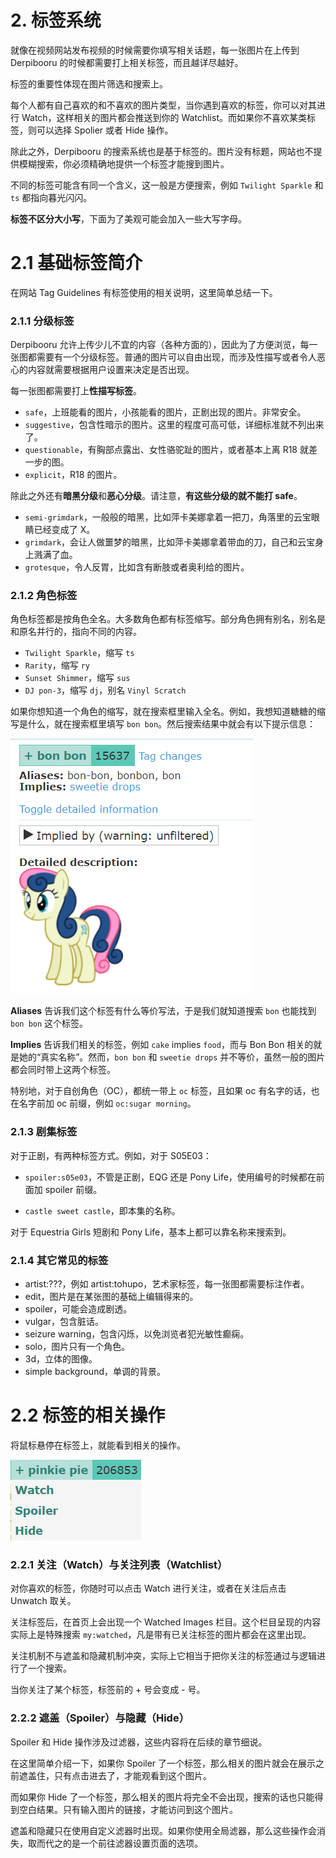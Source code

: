 # 2. 标签系统

就像在视频网站发布视频的时候需要你填写相关话题，每一张图片在上传到 Derpibooru 的时候都需要打上相关标签，而且越详尽越好。

标签的重要性体现在图片筛选和搜索上。

每个人都有自己喜欢的和不喜欢的图片类型，当你遇到喜欢的标签，你可以对其进行 Watch，这样相关的图片都会推送到你的 Watchlist。而如果你不喜欢某类标签，则可以选择 Spolier 或者 Hide 操作。

除此之外，Derpibooru 的搜索系统也是基于标签的。图片没有标题，网站也不提供模糊搜索，你必须精确地提供一个标签才能搜到图片。

不同的标签可能含有同一个含义，这一般是方便搜索，例如 `Twilight Sparkle` 和 `ts` 都指向暮光闪闪。

**标签不区分大小写**，下面为了美观可能会加入一些大写字母。



# 2.1 基础标签简介

在网站 Tag Guidelines 有标签使用的相关说明，这里简单总结一下。

### 2.1.1 分级标签

Derpibooru 允许上传少儿不宜的内容（各种方面的），因此为了方便浏览，每一张图都需要有一个分级标签。普通的图片可以自由出现，而涉及性描写或者令人恶心的内容就需要根据用户设置来决定是否出现。

每一张图都需要打上**性描写标签**。

* `safe`，上班能看的图片，小孩能看的图片，正剧出现的图片。非常安全。
* `suggestive`，包含性暗示的图片。这里的程度可高可低，详细标准就不列出来了。
* `questionable`，有胸部点露出、女性骆驼趾的图片，或者基本上离 R18 就差一步的图。
* `explicit`，R18 的图片。

除此之外还有**暗黑分级**和**恶心分级**。请注意，**有这些分级的就不能打 safe**。

* `semi-grimdark`，一般般的暗黑，比如萍卡美娜拿着一把刀，角落里的云宝眼睛已经变成了 X。
* `grimdark`，会让人做噩梦的暗黑，比如萍卡美娜拿着带血的刀，自己和云宝身上溅满了血。
* `grotesque`，令人反胃，比如含有断肢或者奥利给的图片。



### 2.1.2 角色标签

角色标签都是按角色全名。大多数角色都有标签缩写。部分角色拥有别名，别名是和原名并行的，指向不同的内容。

* `Twilight Sparkle`，缩写 `ts`
* `Rarity`，缩写 `ry`
* `Sunset Shimmer`，缩写 `sus`
* `DJ pon-3`，缩写 `dj`，别名 `Vinyl Scratch`



如果你想知道一个角色的缩写，就在搜索框里输入全名。例如，我想知道糖糖的缩写是什么，就在搜索框里填写 `bon bon`。然后搜索结果中就会有以下提示信息：

![image-20201116014644117](image/image-20201116014644117.png)

**Aliases** 告诉我们这个标签有什么等价写法，于是我们就知道搜索 `bon` 也能找到 `bon bon` 这个标签。

**Implies** 告诉我们相关的标签，例如 `cake` implies `food`，而与 Bon Bon 相关的就是她的“真实名称”。然而，`bon bon` 和 `sweetie drops` 并不等价，虽然一般的图片都会同时带上这两个标签。



特别地，对于自创角色（OC），都统一带上 `oc` 标签，且如果 oc 有名字的话，也在名字前加 oc 前缀，例如 `oc:sugar morning`。



### 2.1.3 剧集标签

对于正剧，有两种标签方式。例如，对于 S05E03：

* `spoiler:s05e03`，不管是正剧，EQG 还是 Pony Life，使用编号的时候都在前面加 spoiler 前缀。

* `castle sweet castle`，即本集的名称。

对于 Equestria Girls 短剧和 Pony Life，基本上都可以靠名称来搜索到。



### 2.1.4 其它常见的标签

* artist:???，例如 artist:tohupo，艺术家标签，每一张图都需要标注作者。
* edit，图片是在某张图的基础上编辑得来的。
* spoiler，可能会造成剧透。
* vulgar，包含脏话。
* seizure warning，包含闪烁，以免浏览者犯光敏性癫痫。
* solo，图片只有一个角色。
* 3d，立体的图像。
* simple background，单调的背景。



# 2.2 标签的相关操作

将鼠标悬停在标签上，就能看到相关的操作。

![image-20201116015750413](image/image-20201116015750413.png)



### 2.2.1 关注（Watch）与关注列表（Watchlist）

对你喜欢的标签，你随时可以点击 Watch 进行关注，或者在关注后点击 Unwatch 取关。

关注标签后，在首页上会出现一个 Watched Images 栏目。这个栏目呈现的内容实际上是特殊搜索 `my:watched`，凡是带有已关注标签的图片都会在这里出现。

关注机制不与遮盖和隐藏机制冲突，实际上它相当于把你关注的标签通过与逻辑进行了一个搜索。

当你关注了某个标签，标签前的 + 号会变成 - 号。



### 2.2.2 遮盖（Spoiler）与隐藏（Hide）

Spoiler 和 Hide 操作涉及过滤器，这些内容将在后续的章节细说。

在这里简单介绍一下，如果你 Spoiler 了一个标签，那么相关的图片就会在展示之前遮盖住，只有点击进去了，才能观看到这个图片。

而如果你 Hide 了一个标签，那么相关的图片将完全不会出现，搜索的话也只能得到空白结果。只有输入图片的链接，才能访问到这个图片。

遮盖和隐藏只在使用自定义滤器时出现。如果你使用全局滤器，那么这些操作会消失，取而代之的是一个前往滤器设置页面的选项。

